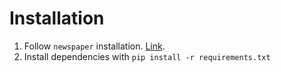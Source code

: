 # Installation
1. Follow `newspaper` installation. [Link](http://newspaper.readthedocs.io/en/latest/user_guide/install.html).
2. Install dependencies with `pip install -r requirements.txt`
